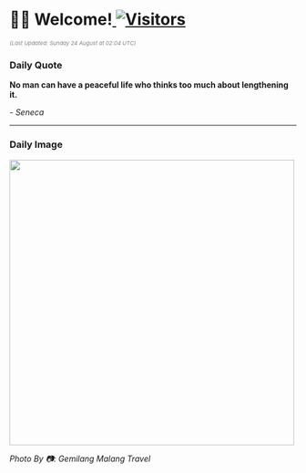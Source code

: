 <h1>👋🏽 Welcome!<a href="https://github.com/OmitNomis/"> <img src="https://visitor-badge.laobi.icu/badge?page_id=OmitNomis" alt="Visitors"></a></h1>

<i><p style="font-size: 0.6rem; color:gray">(Last Updated: Sunday 24 August at 02:04 UTC)</p></i>

<h3> Daily Quote </h3>
<b><p>No man can have a peaceful life who thinks too much about lengthening it.</p></b>
<i><caption style="font-size: 0.8rem; color:gray;">- Seneca</caption></i>


<hr>

<h3>Daily Image</h3>
<a href="https://images.pexels.com/photos/33543277/pexels-photo-33543277.jpeg" target="_blank"><img style="height:500px;" src="https://images.pexels.com/photos/33543277/pexels-photo-33543277.jpeg"/></a>

<i><caption style="font-size: 0.8rem; color:gray;"> Photo By 📷: Gemilang Malang Travel</caption></i>
